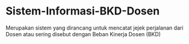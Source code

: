 # Sistem-Informasi-BKD-Dosen

Merupakan sistem yang dirancang untuk mencatat jejek perjalanan dari Dosen atau sering disebut dengan Beban Kinerja Dosen (BKD)
